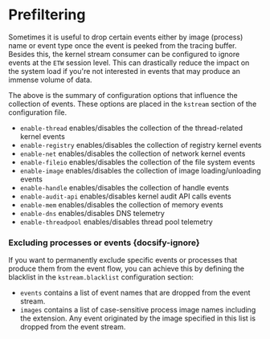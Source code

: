 # Prefiltering

Sometimes it is useful to drop certain events either by image (process) name or event type once the event is peeked from the tracing buffer. Besides this, the kernel stream consumer can be configured to ignore events at the `ETW` session level. This can drastically reduce the impact on the system load if you're not interested in events that may produce an immense volume of data. 

The above is the summary of configuration options that influence the collection of events. These options are placed in the `kstream` section of the configuration file.

- `enable-thread` enables/disables the collection of the thread-related kernel events
- `enable-registry` enables/disables the collection of registry kernel events
- `enable-net` enables/disables the collection of network kernel events
- `enable-fileio` enables/disables the collection of the file system events
- `enable-image` enables/disables the collection of image loading/unloading events
- `enable-handle` enables/disables the collection of handle events
- `enable-audit-api` enables/disables kernel audit API calls events
- `enable-mem` enables/disables the collection of memory events
- `enable-dns` enables/disables DNS telemetry
- `enable-threadpool` enables/disables thread pool telemetry

### Excluding processes or events {docsify-ignore}

If you want to permanently exclude specific events or processes that produce them from the event flow, you can achieve this by defining the blacklist in the `kstream.blacklist` configuration section:

- `events` contains a list of event names that are dropped from the event stream.
- `images` contains a list of case-sensitive process image names including the extension. Any event originated by the image specified in this list is dropped from the event stream.
